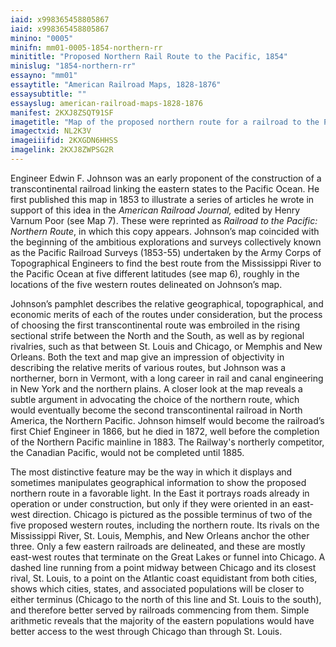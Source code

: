 ```yaml
---
iaid: x998365458805867
iaid: x998365458805867
minino: "0005"
minifn: mm01-0005-1854-northern-rr
minititle: "Proposed Northern Rail Route to the Pacific, 1854"
minislug: "1854-northern-rr"
essayno: "mm01"
essaytitle: "American Railroad Maps, 1828-1876"
essaysubtitle: ""
essayslug: american-railroad-maps-1828-1876
manifest: 2KXJ8ZSQT91SF
imagetitle: "Map of the proposed northern route for a railroad to the Pacific"
imagectxid: NL2K3V
imageiiifid: 2KXGDN6HHSS
imagelink: 2KXJ8ZWPSG2R
---
```


Engineer Edwin F. Johnson was an early proponent of the construction of a transcontinental railroad linking the eastern states to the Pacific Ocean. He first published this map in 1853 to illustrate a series of articles he wrote in support of this idea in the _American Railroad Journal,_ edited by Henry Varnum Poor (see Map 7). These were reprinted as _Railroad to the Pacific: Northern Route_, in which this copy appears. Johnson’s map coincided with the beginning of the ambitious explorations and surveys collectively known as the Pacific Railroad Surveys (1853-55) undertaken by the Army Corps of Topographical Engineers to find the best route from the Mississippi River to the Pacific Ocean at five different latitudes (see map 6), roughly in the locations of the five western routes delineated on Johnson’s map.

Johnson’s pamphlet describes the relative geographical, topographical, and economic merits of each of the routes under consideration, but the process of choosing the first transcontinental route was embroiled in the rising sectional strife between the North and the South, as well as by regional rivalries, such as that between St. Louis and Chicago, or Memphis and New Orleans. Both the text and map give an impression of objectivity in describing the relative merits of various routes, but Johnson was a northerner, born in Vermont, with a long career in rail and canal engineering in New York and the northern plains. A closer look at the map reveals a subtle argument in advocating the choice of the northern route, which would eventually become the second transcontinental railroad in North America, the Northern Pacific. Johnson himself would become the railroad’s first Chief Engineer in 1866, but he died in 1872, well before the completion of the Northern Pacific mainline in 1883. The Railway's northerly competitor, the Canadian Pacific, would not be completed until 1885.

The most distinctive feature may be the way in which it displays and sometimes manipulates geographical information to show the proposed northern route in a favorable light. In the East it portrays roads already in operation or under construction, but only if they were oriented in an east-west direction. Chicago is pictured as the possible terminus of two of the five proposed western routes, including the northern route. Its rivals on the Mississippi River, St. Louis, Memphis, and New Orleans anchor the other three. Only a few eastern railroads are delineated, and these are mostly east-west routes that terminate on the Great Lakes or funnel into Chicago. A dashed line running from a point midway between Chicago and its closest rival, St. Louis, to a point on the Atlantic coast equidistant from both cities, shows which cities, states, and associated populations will be closer to either terminus (Chicago to the north of this line and St. Louis to the south), and therefore better served by railroads commencing from them. Simple arithmetic reveals that the majority of the eastern populations would have better access to the west through Chicago than through St. Louis.
